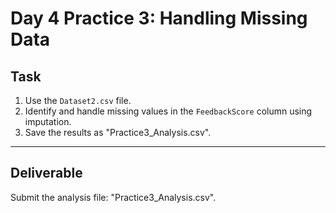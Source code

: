 # Day 4 Practice 3: Handling Missing Data

## Task
1. Use the `Dataset2.csv` file.
2. Identify and handle missing values in the `FeedbackScore` column using imputation.
3. Save the results as "Practice3_Analysis.csv".

---

## Deliverable
Submit the analysis file: "Practice3_Analysis.csv".
